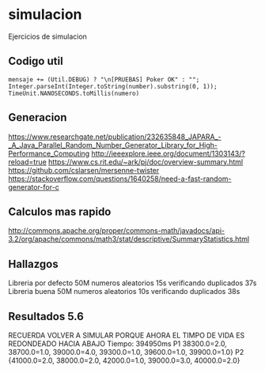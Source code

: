 # simulacion
Ejercicios de simulacion

## Codigo util

```
mensaje += (Util.DEBUG) ? "\n[PRUEBAS] Poker OK" : "";
Integer.parseInt(Integer.toString(number).substring(0, 1));
TimeUnit.NANOSECONDS.toMillis(numero)
```

## Generacion

https://www.researchgate.net/publication/232635848_JAPARA_-_A_Java_Parallel_Random_Number_Generator_Library_for_High-Performance_Computing
http://ieeexplore.ieee.org/document/1303143/?reload=true
https://www.cs.rit.edu/~ark/pj/doc/overview-summary.html
https://github.com/cslarsen/mersenne-twister
https://stackoverflow.com/questions/1640258/need-a-fast-random-generator-for-c

## Calculos mas rapido

http://commons.apache.org/proper/commons-math/javadocs/api-3.2/org/apache/commons/math3/stat/descriptive/SummaryStatistics.html

## Hallazgos

Libreria por defecto
50M
numeros aleatorios 15s
verificando duplicados 37s
Libreria buena
50M
numeros aleatorios 10s
verificando duplicados 38s

## Resultados 5.6

RECUERDA VOLVER A SIMULAR PORQUE AHORA EL TIMPO DE VIDA ES REDONDEADO HACIA ABAJO
Tiempo: 394950ms
P1 38300.0=2.0, 38700.0=1.0, 39000.0=4.0, 39300.0=1.0, 39600.0=1.0, 39900.0=1.0}
P2 {41000.0=2.0, 38000.0=2.0, 42000.0=1.0, 39000.0=3.0, 40000.0=2.0}